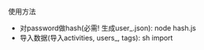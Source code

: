 使用方法
- 对password做hash(必需! 生成user\_.json): node hash.js
- 导入数据(导入activities, users\_, tags): sh import
